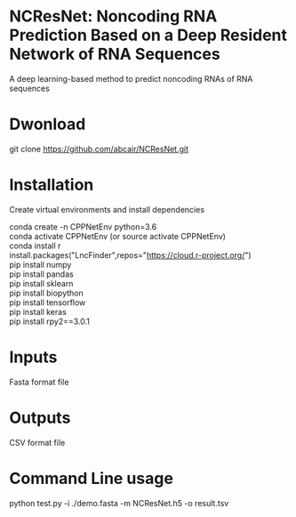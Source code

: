 # NCResNet: Noncoding RNA Prediction Based on a Deep Resident Network of RNA Sequences
A deep learning-based method to predict noncoding RNAs of RNA sequences
# Dwonload
git clone https://github.com/abcair/NCResNet.git  
# Installation
Create virtual environments and install dependencies

conda create -n CPPNetEnv python=3.6  
conda activate CPPNetEnv (or source activate CPPNetEnv)  
conda install r  
install.packages("LncFinder",repos="https://cloud.r-project.org/")  
pip install numpy  
pip install pandas  
pip install sklearn  
pip install biopython  
pip install tensorflow  
pip install keras  
pip install rpy2==3.0.1  

# Inputs
Fasta format file

# Outputs
CSV format file

# Command Line usage
python test.py -i ./demo.fasta -m NCResNet.h5 -o result.tsv
